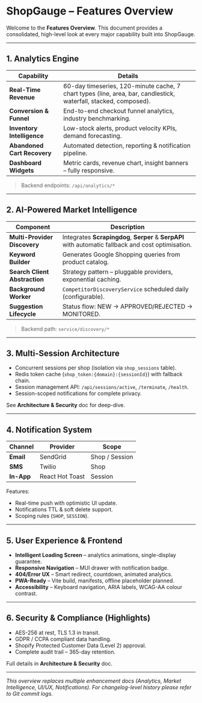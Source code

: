 # ShopGauge – Features Overview

Welcome to the **Features Overview**. This document provides a consolidated, high-level look at every major capability built into ShopGauge.

---

## 1. Analytics Engine

| Capability | Details |
|------------|---------|
| **Real-Time Revenue** | 60-day timeseries, 120-minute cache, 7 chart types (line, area, bar, candlestick, waterfall, stacked, composed). |
| **Conversion & Funnel** | End-to-end checkout funnel analytics, industry benchmarking. |
| **Inventory Intelligence** | Low-stock alerts, product velocity KPIs, demand forecasting. |
| **Abandoned Cart Recovery** | Automated detection, reporting & notification pipeline. |
| **Dashboard Widgets** | Metric cards, revenue chart, insight banners – fully responsive. |

> Backend endpoints: `/api/analytics/*`

---

## 2. AI-Powered Market Intelligence

| Component | Description |
|-----------|-------------|
| **Multi-Provider Discovery** | Integrates **Scrapingdog**, **Serper** & **SerpAPI** with automatic fallback and cost optimisation. |
| **Keyword Builder** | Generates Google Shopping queries from product catalog. |
| **Search Client Abstraction** | Strategy pattern – pluggable providers, exponential caching. |
| **Background Worker** | `CompetitorDiscoveryService` scheduled daily (configurable). |
| **Suggestion Lifecycle** | Status flow: NEW → APPROVED/REJECTED → MONITORED. |

> Backend path: `service/discovery/*`

---

## 3. Multi-Session Architecture

* Concurrent sessions per shop (isolation via `shop_sessions` table).
* Redis token cache (`shop_token:{domain}:{sessionId}`) with fallback chain.
* Session management API: `/api/sessions/active`, `/terminate`, `/health`.
* Session-scoped notifications for complete privacy.

See **Architecture & Security** doc for deep-dive.

---

## 4. Notification System

| Channel | Provider | Scope |
|---------|----------|-------|
| **Email** | SendGrid | Shop / Session |
| **SMS** | Twilio | Shop |
| **In-App** | React Hot Toast | Session |

Features:
* Real-time push with optimistic UI update.
* Notifications TTL & soft delete support.
* Scoping rules (`SHOP`, `SESSION`).

---

## 5. User Experience & Frontend

* **Intelligent Loading Screen** – analytics animations, single-display guarantee.
* **Responsive Navigation** – MUI drawer with notification badge.
* **404/Error UX** – Smart redirect, countdown, animated analytics.
* **PWA-Ready** – Vite build, manifests, offline placeholder planned.
* **Accessibility** – Keyboard navigation, ARIA labels, WCAG-AA colour contrast.

---

## 6. Security & Compliance (Highlights)

* AES-256 at rest, TLS 1.3 in transit.
* GDPR / CCPA compliant data handling.
* Shopify Protected Customer Data (Level 2) approval.
* Complete audit trail – 365-day retention.

Full details in **Architecture & Security** doc.

---

_This overview replaces multiple enhancement docs (Analytics, Market Intelligence, UI/UX, Notifications). For changelog-level history please refer to Git commit logs._ 